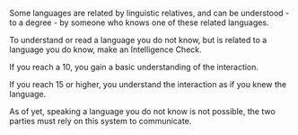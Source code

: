 Some languages are related by linguistic relatives, and can be understood - to a degree - by someone who knows one of these related languages.

To understand or read a language you do not know, but is related to a language you do know, make an Intelligence Check.

If you reach a 10, you gain a basic understanding of the interaction.

If you reach 15 or higher, you understand the interaction as if you knew the language.

As of yet, speaking a language you do not know is not possible, the two parties must rely on this system to communicate.